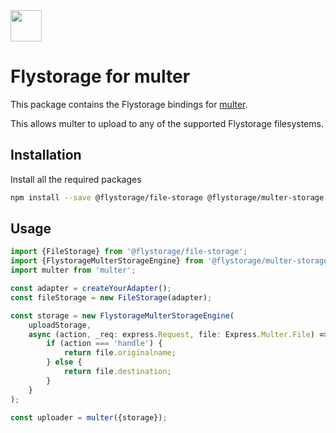 <img src="https://avatars.githubusercontent.com/u/151840999" width="50px" height="50px" />

# Flystorage for multer

This package contains the Flystorage bindings for [multer](https://github.com/expressjs/multer).

This allows multer to upload to any of the supported Flystorage filesystems.

## Installation

Install all the required packages

```bash
npm install --save @flystorage/file-storage @flystorage/multer-storage
```

## Usage

```typescript
import {FileStorage} from '@flystorage/file-storage';
import {FlystorageMulterStorageEngine} from '@flystorage/multer-storage';
import multer from 'multer';

const adapter = createYourAdapter();
const fileStorage = new FileStorage(adapter);

const storage = new FlystorageMulterStorageEngine(
    uploadStorage,
    async (action, _req: express.Request, file: Express.Multer.File) => {
        if (action === 'handle') {
            return file.originalname;
        } else {
            return file.destination;
        }
    }
);

const uploader = multer({storage});
```


